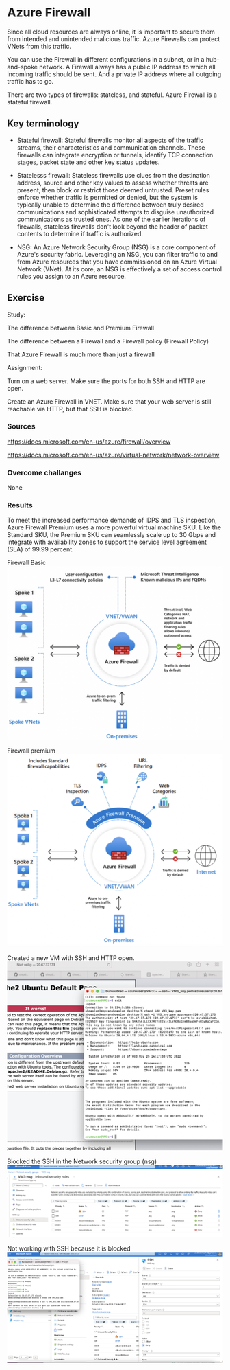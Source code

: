 # Azure Firewall

Since all cloud resources are always online, it is important to secure them from intended and unintended malicious traffic. Azure Firewalls can protect VNets from this traffic.

You can use the Firewall in different configurations in a subnet, or in a hub-and-spoke network. A Firewall always has a public IP address to which all incoming traffic should be sent. And a private IP address where all outgoing traffic has to go.

There are two types of firewalls: stateless, and stateful. Azure Firewall is a stateful firewall.

## Key terminology


- Stateful firewall: Stateful firewalls monitor all aspects of the traffic streams, their characteristics and communication channels. These firewalls can integrate encryption or tunnels, identify TCP connection stages, packet state and other key status updates.

- Statelesss firewall: Stateless firewalls use clues from the destination address, source and other key values to assess whether threats are present, then block or restrict those deemed untrusted. Preset rules enforce whether traffic is permitted or denied, but the system is typically unable to determine the difference between truly desired communications and sophisticated attempts to disguise unauthorized communications as trusted ones. As one of the earlier iterations of firewalls, stateless firewalls don't look beyond the header of packet contents to determine if traffic is authorized.

- NSG: An Azure Network Security Group (NSG) is a core component of Azure's security fabric. Leveraging an NSG, you can filter traffic to and from Azure resources that you have commissioned on an Azure Virtual Network (VNet). At its core, an NSG is effectively a set of access control rules you assign to an Azure resource.

## Exercise

Study:

The difference between Basic and Premium Firewall


The difference between a Firewall and a Firewall policy (Firewall Policy)


That Azure Firewall is much more than just a firewall


Assignment:

Turn on a web server. Make sure the ports for both SSH and HTTP are open.

Create an Azure Firewall in VNET. Make sure that your web server is still reachable via HTTP, but that SSH is blocked.
### Sources

https://docs.microsoft.com/en-us/azure/firewall/overview

https://docs.microsoft.com/en-us/azure/virtual-network/network-overview


### Overcome challanges

None

### Results

To meet the increased performance demands of IDPS and TLS inspection, Azure Firewall Premium uses a more powerful virtual machine SKU. Like the Standard SKU, the Premium SKU can seamlessly scale up to 30 Gbps and integrate with availability zones to support the service level agreement (SLA) of 99.99 percent.

Firewall Basic
![screenshot](../00_includes/azureweek1/8s.png)

Firewall premium
![screenshot](../00_includes/azureweek1/8p.png)





Created a new VM with SSH and HTTP open.
![screenshot](../00_includes/azureweek1/az8.png)

Blocked the SSH in the Network security group (nsg)
![screenshot](../00_includes/azureweek1/az81.png)

Not working with SSH because it is blocked
![screenshot](../00_includes/azureweek1/az82.png)